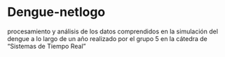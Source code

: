 # Dengue-netlogo
 procesamiento y análisis de los datos comprendidos en la simulación del dengue a lo largo de un año realizado por el grupo 5 en la cátedra de “Sistemas de Tiempo Real”

